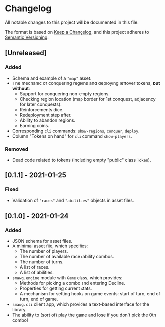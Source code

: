 # Changelog
All notable changes to this project will be documented in this file.

The format is based on [Keep a Changelog](https://keepachangelog.com/en/1.0.0/),
and this project adheres to [Semantic Versioning](https://semver.org/spec/v2.0.0.html).

## [Unreleased]
### Added
- Schema and example of a `"map"` asset.
- The mechanic of conquering regions and deploying leftover tokens,
    **but without**:
    - Support for conquering non-empty regions.
    - Checking region location (map border for 1st conquest, adjacency for
        later conquests).
    - Reinforcements dice.
    - Redeployment step after.
    - Ability to abandon regions.
    - Earning coins.
- Corresponding `cli` commands: `show-regions`, `conquer`, `deploy`.
- Column "Tokens on hand" for `cli` command `show-players`.

### Removed
- Dead code related to tokens (including empty "public" class `Token`).

## [0.1.1] - 2021-01-25
### Fixed
- Validation of `"races"` and `"abilities"` objects in asset files.

## [0.1.0] - 2021-01-24
### Added
- JSON schema for asset files.
- A minimal asset file, which specifies:
    - The number of players.
    - The number of available race+ability combos.
    - The number of turns.
    - A list of races.
    - A list of abilities.
- `smawg.engine` module with `Game` class, which provides:
    - Methods for picking a combo and entering Decline.
    - Properties for getting current stats.
    - A mechanism for setting hooks on game events:
        start of turn, end of turn, end of game.
- `smawg.cli` client app, which provides a text-based interface for the library.
- The ability to (sort of) play the game
    and lose if you don't pick the 0th combo!
